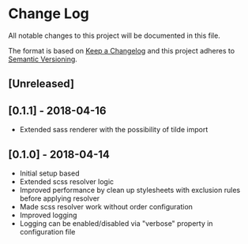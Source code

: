 # Change Log

All notable changes to this project will be documented in this file.

The format is based on [Keep a Changelog](http://keepachangelog.com/)
and this project adheres to [Semantic Versioning](http://semver.org/).

## [Unreleased]

## [0.1.1] - 2018-04-16
* Extended sass renderer with the possibility of tilde import

## [0.1.0] - 2018-04-14
* Initial setup based
* Extended scss resolver logic
* Improved performance by clean up stylesheets with exclusion rules before applying resolver
* Made scss resolver work without order configuration
* Improved logging
* Logging can be enabled/disabled via "verbose" property in configuration file
